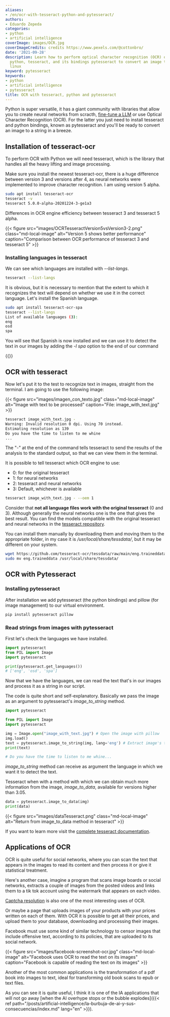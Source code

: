 ```yaml
---
aliases:
- /en/ocr-with-tesseract-python-and-pytesseract/
authors:
- Eduardo Zepeda
categories:
- python
- artificial intelligence
coverImage: images/OCR.jpg
coverImageCredits: credits https://www.pexels.com/@cottonbro/
date: '2021-09-28'
description: Learn how to perform optical character recognition (OCR) on images using
  python, tesseract, and its bindings pytesseract to convert an image to string in
  linux
keyword: pytesseract
keywords:
- python
- artificial intelligence
- pytesseract
title: OCR with tesseract, python and pytesseract
---
```


Python is super versatile, it has a giant community with libraries that allow you to create neural networks from scracth, [fine-tune a LLM](/en/artificial-intelligence/fine-tuning-a-llm-small-practical-guide-with-resources/) or use Optical Character Recognition (OCR). For the latter you just need to install tesseract and python bindings, known as pytesseract and you'll be ready to convert an image to a string in a breeze.

## Installation of tesseract-ocr

To perform OCR with Python we will need tesseract, which is the library that handles all the heavy lifting and image processing.

Make sure you install the newest tesseract-ocr, there is a huge difference between version 3 and versions after 4, as neural networks were implemented to improve character recognition. I am using version 5 alpha.

```bash
sudo apt install tesseract-ocr
tesseract -v
tesseract 5.0.0-alpha-20201224-3-ge1a3
```

Differences in OCR engine efficiency between tesseract 3 and tesseract 5 alpha. 

{{< figure src="images/OCRTesseractVersion5vsVersion3-2.png" class="md-local-image" alt="Version 5 shows better performance" caption="Comparison between OCR performance of tesseract 3 and tesseract 5" >}}

### Installing languages in tesseract

We can see which languages are installed with _--list-langs_.

```bash
tesseract --list-langs
```

It is obvious, but it is necessary to mention that the extent to which it recognizes the text will depend on whether we use it in the correct language. Let's install the Spanish language.

```bash
sudo apt install tesseract-ocr-spa
tesseract --list-langs
List of available languages (3):
eng
osd
spa
```

You will see that Spanish is now installed and we can use it to detect the text in our images by adding the _-l spa_ option to the end of our command

{{<ad>}}

## OCR with tesseract

Now let's put it to the test to recognize text in images, straight from the terminal. I am going to use the following image:

{{< figure src="images/imagen_con_texto.jpg" class="md-local-image" alt="Image with text to be processed" caption="File: image_with_text.jpg" >}}

```bash
tesseract image_with_text.jpg -
Warning: Invalid resolution 0 dpi. Using 70 instead.
Estimating resolution as 139
Do you have the time to listen to me whine
...
```

The "-" at the end of the command tells tesseract to send the results of the analysis to the standard output, so that we can view them in the terminal.

It is possible to tell tesseract which OCR engine to use:

* 0: for the original tesseract
* 1: for neural networks
* 2: tesseract and neural networks
* 3: Default, whichever is available

```bash
tesseract image_with_text.jpg - --oem 1
```

Consider that **not all language files work with the original tesseract** (0 and 3). Although generally the neural networks one is the one that gives the best result. You can find the models compatible with the original tesseract and neural networks in the [tesseract repository](https://github.com/tesseract-ocr/tessdata#?).

You can install them manually by downloading them and moving them to the appropriate folder, in my case it is _/usr/local/share/tessdata/_, but it may be different on your system.

```bash
wget https://github.com/tesseract-ocr/tessdata/raw/main/eng.traineddata
sudo mv eng.traineddata /usr/local/share/tessdata/
```

## OCR with Pytesseract

### Installing pytesseract

After installation we add pytesseract (the python bindings) and pillow (for image management) to our virtual environment.

```bash
pip install pytesseract pillow
```

### Read strings from images with pytesseract

First let's check the languages we have installed.

```python
import pytesseract
from PIL import Image
import pytesseract

print(pytesseract.get_languages())
# ['eng', 'osd', 'spa']
```

Now that we have the languages, we can read the text that's in our images and process it as a string in our script.

The code is quite short and self-explanatory. Basically we pass the image as an argument to pytesseract's *image_to_string* method.

```python
import pytesseract

from PIL import Image
import pytesseract

img = Image.open("image_with_text.jpg") # Open the image with pillow
img.load()
text = pytesseract.image_to_string(img, lang='eng') # Extract image's text
print(text)

# Do you have the time to listen to me whine...
```

*image_to_string* method can receive as argument the language in which we want it to detect the text.

Tesseract when with a method with which we can obtain much more information from the image, *image_to_data*, available for versions higher than 3.05.

```python
data = pytesseract.image_to_data(img)
print(data)
```

{{< figure src="images/dataTesseract.png" class="md-local-image" alt="Return from image_to_data method in tesseract" >}}

If you want to learn more visit the [complete tesseract documentation](https://github.com/tesseract-ocr/tesseract).

## Applications of OCR

OCR is quite useful for social networks, where you can scan the text that appears in the images to read its content and then process it or give it statistical treatment.

Here's another case, imagine a program that scans image boards or social networks, extracts a couple of images from the posted videos and links them to a tik tok account using the watermark that appears on each video.

[Captcha resolution](/en/opinion/my-analysis-of-anti-bot-captchas-and-their-advantages-and-disadvantages/) is also one of the most interesting uses of OCR.

Or maybe a page that uploads images of your products with your prices written on each of them. With OCR it is possible to get all their prices, and upload them to your database, downloading and processing their images.

Facebook must use some kind of similar technology to censor images that include offensive text, according to its policies, that are uploaded to its social network.

{{< figure src="images/facebook-screenshot-ocr.jpg" class="md-local-image" alt="Facebook uses OCR to read the text on its images" caption="Facebook is capable of reading the text on its images" >}}

Another of the most common applications is the transformation of a pdf book into images to text, ideal for transforming old book scans to epub or text files.

As you can see it is quite useful, I think it is one of the IA applications that will not go away [when the AI overhype stops or the bubble explodes]({{< ref path="/posts/artificial-intelligence/la-burbuja-de-ai-y-sus-consecuencias/index.md" lang="en" >}}).